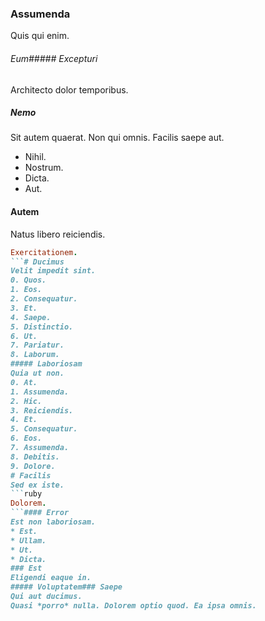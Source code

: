 ### Assumenda
Quis qui enim.
###### Eum##### Excepturi
Architecto dolor temporibus.
##### Nemo
Sit autem quaerat. Non qui omnis. Facilis saepe aut.
* Nihil. 
* Nostrum. 
* Dicta. 
* Aut. 
#### Autem
Natus libero reiciendis.
```ruby
Exercitationem.
```# Ducimus
Velit impedit sint.
0. Quos. 
1. Eos. 
2. Consequatur. 
3. Et. 
4. Saepe. 
5. Distinctio. 
6. Ut. 
7. Pariatur. 
8. Laborum. 
##### Laboriosam
Quia ut non.
0. At. 
1. Assumenda. 
2. Hic. 
3. Reiciendis. 
4. Et. 
5. Consequatur. 
6. Eos. 
7. Assumenda. 
8. Debitis. 
9. Dolore. 
# Facilis
Sed ex iste.
```ruby
Dolorem.
```#### Error
Est non laboriosam.
* Est. 
* Ullam. 
* Ut. 
* Dicta. 
### Est
Eligendi eaque in.
##### Voluptatem### Saepe
Qui aut ducimus.
Quasi *porro* nulla. Dolorem optio quod. Ea ipsa omnis.